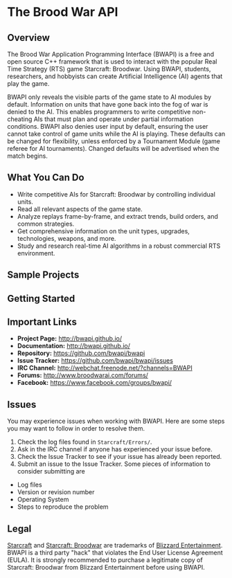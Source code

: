 # The Brood War API #

## Overview ##

The Brood War Application Programming Interface (BWAPI) is a free and open source C++ framework that is 
used to interact with the popular Real Time Strategy (RTS) game Starcraft: Broodwar. Using BWAPI, 
students, researchers, and hobbyists can create Artificial Intelligence (AI) agents that play the game.

BWAPI only reveals the visible parts of the game state to AI modules by default. Information on units 
that have gone back into the fog of war is denied to the AI. This enables programmers to write competitive 
non-cheating AIs that must plan and operate under partial information conditions. BWAPI also denies 
user input by default, ensuring the user cannot take control of game units while the AI is playing. 
These defaults can be changed for flexibility, unless enforced by a Tournament Module (game referee for 
AI tournaments). Changed defaults will be advertised when the match begins.

## What You Can Do ##

 - Write competitive AIs for Starcraft: Broodwar by controlling individual units.
 - Read all relevant aspects of the game state.
 - Analyze replays frame-by-frame, and extract trends, build orders, and common strategies.
 - Get comprehensive information on the unit types, upgrades, technologies, weapons, and more.
 - Study and research real-time AI algorithms in a robust commercial RTS environment.
 
## Sample Projects ##


## Getting Started ##


## Important Links ##
 * **Project Page:**          http://bwapi.github.io/
 * **Documentation:**         http://bwapi.github.io/
 * **Repository:**            https://github.com/bwapi/bwapi
 * **Issue Tracker:**         https://github.com/bwapi/bwapi/issues
 * **IRC Channel:**           http://webchat.freenode.net/?channels=BWAPI
 * **Forums:**                http://www.broodwarai.com/forums/
 * **Facebook:**              https://www.facebook.com/groups/bwapi/

## Issues ##
You may experience issues when working with BWAPI. Here are some steps you may want to follow in order to resolve them.
 1. Check the log files found in `Starcraft/Errors/`.
 2. Ask in the IRC channel if anyone has experienced your issue before.
 3. Check the Issue Tracker to see if your issue has already been reported.
 4. Submit an issue to the Issue Tracker. Some pieces of information to consider submitting are
   * Log files
   * Version or revision number
   * Operating System
   * Steps to reproduce the problem

## Legal ##
[Starcraft](http://www.blizzard.com/games/sc/) and [Starcraft: Broodwar](http://www.blizzard.com/games/sc/) are trademarks of 
[Blizzard Entertainment](http://www.blizzard.com). BWAPI is a third party "hack" that violates the End User License Agreement (EULA).
It is strongly recommended to purchase a legitimate copy of Starcraft: Broodwar from Blizzard Entertainment before using BWAPI.
